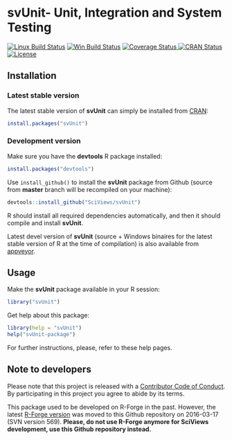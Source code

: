 # svUnit- Unit, Integration and System Testing

[![Linux Build Status](https://travis-ci.org/SciViews/svUnit.svg )](https://travis-ci.org/SciViews/svUnit)
[![Win Build Status](https://ci.appveyor.com/api/projects/status/github/SciViews/svUnit?branch=master&svg=true)](http://ci.appveyor.com/project/phgrosjean/svUnit)
[![Coverage Status](https://img.shields.io/codecov/c/github/SciViews/svUnit/master.svg)
](https://codecov.io/github/SciViews/svUnit?branch=master)
[![CRAN Status](http://www.r-pkg.org/badges/version/svUnit)](http://cran.r-project.org/package=svUnit)
[![License](https://img.shields.io/badge/license-GPL-blue.svg)](http://www.gnu.org/licenses/gpl-2.0.html)

## Installation

### Latest stable version

The latest stable version of **svUnit** can simply be installed from [CRAN](http://cran.r-project.org):

```r
install.packages("svUnit")
```

### Development version

Make sure you have the **devtools** R package installed:

```r
install.packages("devtools")
```

Use `install_github()` to install the **svUnit** package from Github (source from **master** branch will be recompiled on your machine):

```r
devtools::install_github("SciViews/svUnit")
```

R should install all required dependencies automatically, and then it should compile and install **svUnit**.

Latest devel version of **svUnit** (source + Windows binaires for the latest stable version of R at the time of compilation) is also available from [appveyor](https://ci.appveyor.com/project/phgrosjean/svUnit/build/artifacts).

## Usage

Make the **svUnit** package available in your R session:

```r
library("svUnit")
```

Get help about this package:

```r
library(help = "svUnit")
help("svUnit-package")
```

For further instructions, please, refer to these help pages.

## Note to developers

Please note that this project is released with a [Contributor Code of Conduct](CONDUCT.md). By participating in this project you agree to abide by its terms.

This package used to be developed on R-Forge in the past. However, the latest [R-Forge version](https://r-forge.r-project.org/projects/sciviews/) was moved to this Github repository on 2016-03-17 (SVN version 569). **Please, do not use R-Forge anymore for SciViews development, use this Github repository instead.**
